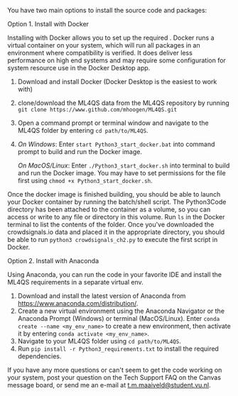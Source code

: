 You have two main options to install the source code and packages:

Option 1. Install with Docker

Installing with Docker allows you to set up the required . Docker runs a virtual container on your system, which will run all packages in an environment where compatibility is verified. It does deliver less performance on high end systems and may require some configuration for system resource use in the Docker Desktop app.

1. Download and install Docker (Docker Desktop is the easiest to work with)
2. clone/download the ML4QS data from the ML4QS repository by running `git clone https://www.github.com/mhoogen/ML4QS.git`
3. Open a command prompt or terminal window and navigate to the ML4QS folder by entering `cd path/to/ML4QS`.
3. <i>On Windows</i>: Enter `start Python3_start_docker.bat` into command prompt to build and run the Docker image.
   
   <i>On MacOS/Linux</i>: Enter `./Python3_start_docker.sh` into terminal to build and run the Docker image. You may have to set permissions for the file first using `chmod +x Python3_start_docker.sh`.
   
Once the docker image is finished building, you should be able to launch your Docker container by running the batch/shell script. The Python3Code directory has been attached to the container as a volume, so you can access or write to any file or directory in this volume. Run `ls` in the Docker terminal to list the contents of the folder. Once you've downloaded the crowdsignals.io data and placed it in the appropriate directory, you should be able to run `python3 crowdsignals_ch2.py` to execute the first script in Docker.

Option 2. Install with Anaconda 

Using Anaconda, you can run the code in your favorite IDE and install the ML4QS requirements in a separate virtual env. 

1. Download and install the latest version of Anaconda from https://www.anaconda.com/distribution/.
2. Create a new virtual environment using the Anaconda Navigator or the Anaconda Prompt (Windows) or terminal (MacOS/Linux). Enter `conda create --name <my_env_name>` to create a new environment, then activate it by entering `conda activate <my_env_name>`. 
3. Navigate to your ML4QS folder using `cd path/to/ML4QS`. 
4. Run `pip install -r Python3_requirements.txt` to install the required dependencies. 

If you have any more questions or can't seem to get the code working on your system, post your question on the Tech Support FAQ on the Canvas message board, or send me an e-mail at t.m.maaiveld@student.vu.nl.
